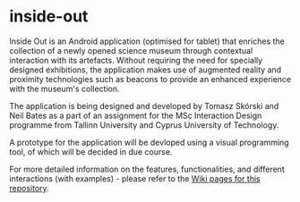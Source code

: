 # inside-out

Inside Out is an Android application (optimised for tablet) that enriches the collection of a newly opened science museum through contextual interaction with its artefacts. Without requiring the need for specially designed exhibitions, the application makes use of augmented reality and proximity technologies such as beacons to provide an enhanced experience with the museum's collection.

The application is being designed and developed by Tomasz Skórski and Neil Bates as a part of an assignment for the MSc Interaction Design programme from Tallinn University and Cyprus University of Technology.

A prototype for the application will be devloped using a visual programming tool, of which will be decided in due course. 

For more detailed information on the features, functionalities, and different interactions (with examples) - please refer to the <a href="https://github.com/neilies/inside-out/wiki">Wiki pages for this repository</a>.

